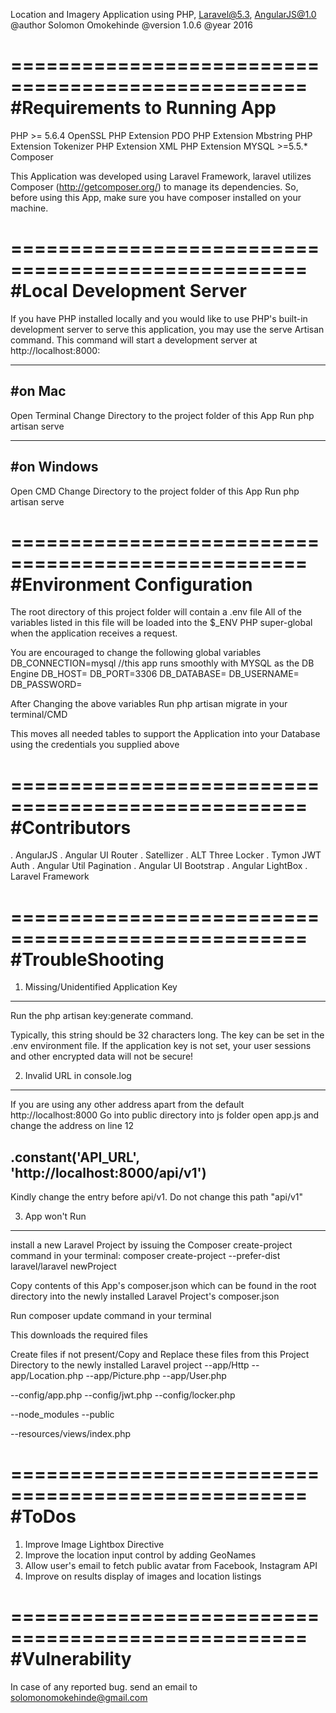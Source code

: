Location and Imagery Application using PHP, Laravel@5.3, AngularJS@1.0
@author Solomon Omokehinde
@version 1.0.6
@year 2016


===================================================
#Requirements to Running App
===================================================

PHP >= 5.6.4
OpenSSL PHP Extension
PDO PHP Extension
Mbstring PHP Extension
Tokenizer PHP Extension
XML PHP Extension
MYSQL >=5.5.*
Composer

This Application was developed using Laravel Framework, laravel utilizes Composer (http://getcomposer.org/) to manage its dependencies. So, before using this App, make sure you have composer installed on your machine.


===================================================
#Local Development Server
===================================================
If you have PHP installed locally and you would like to use PHP's built-in development server to serve this application, you may use the serve Artisan command. This command will start a development server at http://localhost:8000:

-------------------
#on Mac
-------------------
Open Terminal
Change Directory to the project folder of this App
Run php artisan serve

-------------------
#on Windows
-------------------
Open CMD
Change Directory to the project folder of this App
Run php artisan serve

===================================================
#Environment Configuration
===================================================
The root directory of this project folder will contain a .env file
All of the variables listed in this file will be loaded into the $_ENV PHP super-global when the application receives a request.

You are encouraged to change the following global variables
DB_CONNECTION=mysql //this app runs smoothly with MYSQL as the DB Engine
DB_HOST=
DB_PORT=3306
DB_DATABASE=
DB_USERNAME=
DB_PASSWORD=

After Changing the above variables
Run php artisan migrate in your terminal/CMD

This moves all needed tables to support the Application into your Database 
using the credentials you supplied above

===================================================
#Contributors
===================================================
. AngularJS
. Angular UI Router
. Satellizer
. ALT Three Locker
. Tymon JWT Auth
. Angular Util Pagination
. Angular UI Bootstrap
. Angular LightBox
. Laravel Framework


===================================================
#TroubleShooting
===================================================

1. Missing/Unidentified Application Key
------------------------------------------------
Run the  php artisan key:generate command.

Typically, this string should be 32 characters long. The key can be set in the .env environment file. If the application key is not set, your user sessions and other encrypted data will not be secure!


2. Invalid URL in console.log
------------------------------------------------
If you are using any other address apart from the default http://localhost:8000
Go into public directory
into js folder
open app.js and change the address on line 12 
## .constant('API_URL', 'http://localhost:8000/api/v1')
Kindly change the entry before api/v1. Do not change this path "api/v1"

3. App won't Run
------------------------------------------------
install a new Laravel Project by issuing the Composer create-project command in your terminal:
composer create-project --prefer-dist laravel/laravel newProject

Copy contents of this App's composer.json which can be found in the root directory into the newly installed Laravel Project's composer.json

Run composer update command in your terminal

This downloads the required files

Create files if not present/Copy and Replace these files from this Project Directory to the newly installed Laravel project
--app/Http
--app/Location.php
--app/Picture.php
--app/User.php

--config/app.php
--config/jwt.php
--config/locker.php

--node_modules
--public

--resources/views/index.php

===================================================
#ToDos
===================================================
1. Improve Image Lightbox Directive
2. Improve the location input control by adding GeoNames
3. Allow user's email to fetch public avatar from Facebook, Instagram API
4. Improve on results display of images and location listings

===================================================
#Vulnerability
===================================================
In case of any reported bug. send an email to solomonomokehinde@gmail.com
